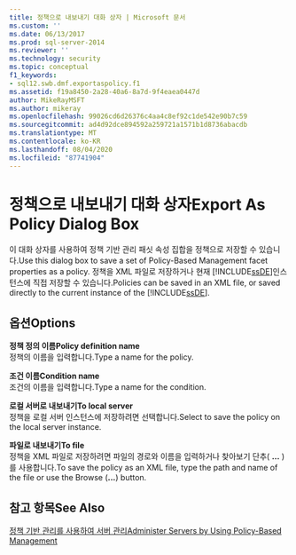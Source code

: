 ```yaml
---
title: 정책으로 내보내기 대화 상자 | Microsoft 문서
ms.custom: ''
ms.date: 06/13/2017
ms.prod: sql-server-2014
ms.reviewer: ''
ms.technology: security
ms.topic: conceptual
f1_keywords:
- sql12.swb.dmf.exportaspolicy.f1
ms.assetid: f19a8450-2a28-40a6-8a7d-9f4eaea0447d
author: MikeRayMSFT
ms.author: mikeray
ms.openlocfilehash: 99026cd6d26376c4aa4c8ef92c1de542e90b7c59
ms.sourcegitcommit: ad4d92dce894592a259721a1571b1d8736abacdb
ms.translationtype: MT
ms.contentlocale: ko-KR
ms.lasthandoff: 08/04/2020
ms.locfileid: "87741904"
---
```

# <a name="export-as-policy-dialog-box"></a><span data-ttu-id="68caa-102">정책으로 내보내기 대화 상자</span><span class="sxs-lookup"><span data-stu-id="68caa-102">Export As Policy Dialog Box</span></span>
  <span data-ttu-id="68caa-103">이 대화 상자를 사용하여 정책 기반 관리 패싯 속성 집합을 정책으로 저장할 수 있습니다.</span><span class="sxs-lookup"><span data-stu-id="68caa-103">Use this dialog box to save a set of Policy-Based Management facet properties as a policy.</span></span> <span data-ttu-id="68caa-104">정책을 XML 파일로 저장하거나 현재 [!INCLUDE[ssDE](../../includes/ssde-md.md)]인스턴스에 직접 저장할 수 있습니다.</span><span class="sxs-lookup"><span data-stu-id="68caa-104">Policies can be saved in an XML file, or saved directly to the current instance of the [!INCLUDE[ssDE](../../includes/ssde-md.md)].</span></span>  
  
## <a name="options"></a><span data-ttu-id="68caa-105">옵션</span><span class="sxs-lookup"><span data-stu-id="68caa-105">Options</span></span>  
 <span data-ttu-id="68caa-106">**정책 정의 이름**</span><span class="sxs-lookup"><span data-stu-id="68caa-106">**Policy definition name**</span></span>  
 <span data-ttu-id="68caa-107">정책의 이름을 입력합니다.</span><span class="sxs-lookup"><span data-stu-id="68caa-107">Type a name for the policy.</span></span>  
  
 <span data-ttu-id="68caa-108">**조건 이름**</span><span class="sxs-lookup"><span data-stu-id="68caa-108">**Condition name**</span></span>  
 <span data-ttu-id="68caa-109">조건의 이름을 입력합니다.</span><span class="sxs-lookup"><span data-stu-id="68caa-109">Type a name for the condition.</span></span>  
  
 <span data-ttu-id="68caa-110">**로컬 서버로 내보내기**</span><span class="sxs-lookup"><span data-stu-id="68caa-110">**To local server**</span></span>  
 <span data-ttu-id="68caa-111">정책을 로컬 서버 인스턴스에 저장하려면 선택합니다.</span><span class="sxs-lookup"><span data-stu-id="68caa-111">Select to save the policy on the local server instance.</span></span>  
  
 <span data-ttu-id="68caa-112">**파일로 내보내기**</span><span class="sxs-lookup"><span data-stu-id="68caa-112">**To file**</span></span>  
 <span data-ttu-id="68caa-113">정책을 XML 파일로 저장하려면 파일의 경로와 이름을 입력하거나 찾아보기 단추( **...** )를 사용합니다.</span><span class="sxs-lookup"><span data-stu-id="68caa-113">To save the policy as an XML file, type the path and name of the file or use the Browse (**...**) button.</span></span>  
  
## <a name="see-also"></a><span data-ttu-id="68caa-114">참고 항목</span><span class="sxs-lookup"><span data-stu-id="68caa-114">See Also</span></span>  
 [<span data-ttu-id="68caa-115">정책 기반 관리를 사용하여 서버 관리</span><span class="sxs-lookup"><span data-stu-id="68caa-115">Administer Servers by Using Policy-Based Management</span></span>](administer-servers-by-using-policy-based-management.md)  
  
  
